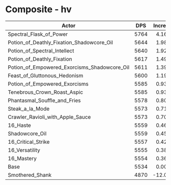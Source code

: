 # Composite - hv
| Actor | DPS | Increase |
|---|:---:|:---:|
|Spectral_Flask_of_Power|5764|4.16%|
|Potion_of_Deathly_Fixation_Shadowcore_Oil|5644|1.98%|
|Potion_of_Spectral_Intellect|5640|1.92%|
|Potion_of_Deathly_Fixation|5617|1.49%|
|Potion_of_Empowered_Exorcisms_Shadowcore_Oil|5611|1.39%|
|Feast_of_Gluttonous_Hedonism|5600|1.19%|
|Potion_of_Empowered_Exorcisms|5585|0.93%|
|Tenebrous_Crown_Roast_Aspic|5585|0.93%|
|Phantasmal_Souffle_and_Fries|5578|0.80%|
|Steak_a_la_Mode|5573|0.71%|
|Crawler_Ravioli_with_Apple_Sauce|5573|0.70%|
|16_Haste|5559|0.46%|
|Shadowcore_Oil|5559|0.45%|
|16_Critical_Strike|5557|0.42%|
|16_Versatility|5555|0.38%|
|16_Mastery|5554|0.36%|
|Base|5534|0.00%|
|Smothered_Shank|4870|-12.00%|
